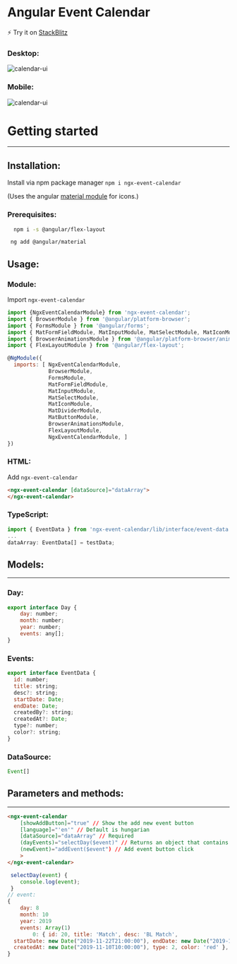 # Angular Event Calendar

⚡ Try it on [StackBlitz](https://stackblitz.com/edit/angular-ksfahu?file=src%2Fapp%2Fapp.component.ts)

### Desktop:
![calendar-ui](https://i.ibb.co/vm9dtkD/calendar-ui.png)
### Mobile:
![calendar-ui](https://i.ibb.co/bLYD4Dp/calendar-ui-mobile.png)


# Getting started
***
## Installation:
Install via npm package manager
```npm i ngx-event-calendar```

(Uses the angular [material module](https://material.angular.io/) for icons.)

### Prerequisites:
``` bash
  npm i -s @angular/flex-layout
  ```
 ``` bash
  ng add @angular/material
  ```

## Usage:

### Module:
Import ```ngx-event-calendar```
``` javascript
import {NgxEventCalendarModule} from 'ngx-event-calendar';
import { BrowserModule } from '@angular/platform-browser';
import { FormsModule } from '@angular/forms';
import { MatFormFieldModule, MatInputModule, MatSelectModule, MatIconModule, MatDividerModule, MatNativeDateModule, MatButtonModule } from '@angular/material';
import { BrowserAnimationsModule } from '@angular/platform-browser/animations';
import { FlexLayoutModule } from '@angular/flex-layout';

@NgModule({
  imports: [ NgxEventCalendarModule,
             BrowserModule,
             FormsModule,
             MatFormFieldModule,
             MatInputModule,
             MatSelectModule,
             MatIconModule,
             MatDividerModule,
             MatButtonModule,
             BrowserAnimationsModule,
             FlexLayoutModule,
             NgxEventCalendarModule, ]
})
```

### HTML:
Add ```ngx-event-calendar```
``` html
<ngx-event-calendar [dataSource]="dataArray"> 
</ngx-event-calendar>
```

### TypeScript:
``` javascript
import { EventData } from 'ngx-event-calendar/lib/interface/event-data';
...
dataArray: EventData[] = testData;
```

## Models:
***

### Day:
``` javascript
export interface Day {
    day: number;
    month: number;
    year: number;
    events: any[];
}
```

### Events:
``` javascript
export interface EventData {
  id: number;
  title: string;
  desc?: string;
  startDate: Date;
  endDate: Date;
  createdBy?: string;
  createdAt?: Date;
  type?: number;
  color?: string;
}
```

### DataSource:
``` javascript 
Event[]
```

## Parameters and methods:
***
``` html
<ngx-event-calendar 
    [showAddButton]="true" // Show the add new event button
    [language]="'en'" // Default is hungarian
    [dataSource]="dataArray" // Required
    (dayEvents)="selectDay($event)" // Returns an object that contains the selected date and the array of events
    (newEvent)="addEvent($event") // Add event button click
    > 
</ngx-event-calendar>
```

``` javascript
 selectDay(event) {
    console.log(event);
 }
// event:
{   
    day: 8
    month: 10
    year: 2019
    events: Array(1)
        0: { id: 20, title: 'Match', desc: 'BL Match',
  startDate: new Date("2019-11-22T21:00:00"), endDate: new Date("2019-11-26T23:00:00"), createdBy: 'Daniel',
  createdAt: new Date("2019-11-10T10:00:00"), type: 2, color: 'red' },
}
```